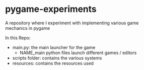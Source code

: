 # pygame-experiments
A repository where I experiment with implementing various game mechanics in pygame

In this Repo:
- main.py: the main launcher for the game
    - NAME_main python files launch different games / editors
- scripts folder: contains the various systems
- resources: contains the resources used